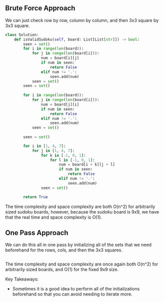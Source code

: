 ## Brute Force Approach
We can just check row by row, column by column, and then 3x3 square by 3x3 square.
``` python
class Solution:
    def isValidSudoku(self, board: List[List[str]]) -> bool:
        seen = set()
        for i in range(len(board)):
            for j in range(len(board[i])):
                num = board[i][j]
                if num in seen:
                    return False
                elif num != '.':
                    seen.add(num)
            seen = set()
        seen = set()
		
        for i in range(len(board)):
            for j in range(len(board[i])):
                num = board[j][i]
                if num in seen:
                    return False
                elif num != '.':
                    seen.add(num)
            seen = set()
  
        seen = set()

        for i in [1, 4, 7]:
            for j in [1, 4, 7]:
                for k in [-1, 0, 1]:
                    for l in [-1, 0, 1]:
                        num = board[i + k][j + l]
                        if num in seen:
                            return False
                        elif num != '.':
                            seen.add(num)
                seen = set()

        return True     
```
The time complexity and space complexity are both O(n^2) for arbitrarily sized sudoku boards, however, because the sudoku board is 9x9, we have that the real time and space complexity is O(1).
## One Pass Approach
We can do this all in one pass by initializing all of the sets that we need beforehand for the rows, cols, and then the 3x3 squares.
``` python

```
The time complexity and space complexity are once again both O(n^2) for arbitrarily sized boards, and O(1) for the fixed 9x9 size.

Key Takeaways:
- Sometimes it is a good idea to perform all of the initializations beforehand so that you can avoid needing to iterate more.